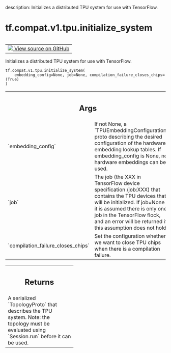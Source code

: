 description: Initializes a distributed TPU system for use with TensorFlow.

<div itemscope itemtype="http://developers.google.com/ReferenceObject">
<meta itemprop="name" content="tf.compat.v1.tpu.initialize_system" />
<meta itemprop="path" content="Stable" />
</div>

# tf.compat.v1.tpu.initialize_system

<!-- Insert buttons and diff -->

<table class="tfo-notebook-buttons tfo-api nocontent" align="left">
<td>
  <a target="_blank" href="https://github.com/tensorflow/tensorflow/blob/r2.3/tensorflow/python/tpu/tpu.py#L98-L134">
    <img src="https://www.tensorflow.org/images/GitHub-Mark-32px.png" />
    View source on GitHub
  </a>
</td>
</table>



Initializes a distributed TPU system for use with TensorFlow.

<pre class="devsite-click-to-copy prettyprint lang-py tfo-signature-link">
<code>tf.compat.v1.tpu.initialize_system(
    embedding_config=None, job=None, compilation_failure_closes_chips=(True)
)
</code></pre>



<!-- Placeholder for "Used in" -->


<!-- Tabular view -->
 <table class="responsive fixed orange">
<colgroup><col width="214px"><col></colgroup>
<tr><th colspan="2"><h2 class="add-link">Args</h2></th></tr>

<tr>
<td>
`embedding_config`
</td>
<td>
If not None, a `TPUEmbeddingConfiguration` proto
describing the desired configuration of the hardware embedding lookup
tables. If embedding_config is None, no hardware embeddings can be used.
</td>
</tr><tr>
<td>
`job`
</td>
<td>
The job (the XXX in TensorFlow device specification /job:XXX) that
contains the TPU devices that will be initialized. If job=None it is
assumed there is only one job in the TensorFlow flock, and an error will
be returned if this assumption does not hold.
</td>
</tr><tr>
<td>
`compilation_failure_closes_chips`
</td>
<td>
Set the configuration whether
we want to close TPU chips when there is a compilation failure.
</td>
</tr>
</table>



<!-- Tabular view -->
 <table class="responsive fixed orange">
<colgroup><col width="214px"><col></colgroup>
<tr><th colspan="2"><h2 class="add-link">Returns</h2></th></tr>
<tr class="alt">
<td colspan="2">
A serialized `TopologyProto` that describes the TPU system. Note:
the topology must be evaluated using `Session.run` before it can be used.
</td>
</tr>

</table>

